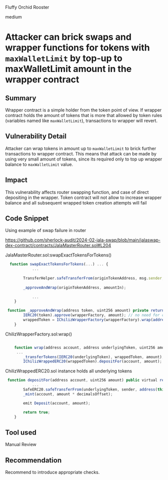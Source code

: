 Fluffy Orchid Rooster

medium

# Attacker can brick swaps and wrapper functions for tokens with `maxWalletLimit` by top-up to maxWalletLimit amount in the wrapper contract

## Summary

Wrapper contract is a simple holder from the token point of view. If wrapper contract holds the amount of tokens that is more that allowed by token rules (variables named like `maxWalletLimit`), transactions to wrapper will revert. 

## Vulnerability Detail

Attacker can wrap tokens in amount up to `maxWalletLimit` to brick further transactions to wrapper contract. This means that attack can be made by using very small amount of tokens, since its required only to top up wrapper balance to `maxWalletLimit` value. 

## Impact

This vulnerability affects router swapping function, and case of direct depositing in the wrapper. Token contract will not allow to increase wrapper balance and all subsequent wrapped token creation attempts will fail

## Code Snippet

Using example of swap failure in router 

https://github.com/sherlock-audit/2024-02-jala-swap/blob/main/jalaswap-dex-contract/contracts/JalaMasterRouter.sol#L204

JalaMasterRouter.sol:swapExactTokensForTokens()

```javascript
  function swapExactTokensForTokens(...) ... {
      		...
		
        TransferHelper.safeTransferFrom(originTokenAddress, msg.sender, address(this), amountIn);
        
        _approveAndWrap(originTokenAddress, amountIn);
     
     		...
    }
```

```javascript
 function _approveAndWrap(address token, uint256 amount) private returns (address wrappedToken) {
        IERC20(token).approve(wrapperFactory, amount); // no need for check return value, bc addliquidity will revert if approve was declined.
        wrappedToken = IChilizWrapperFactory(wrapperFactory).wrap(address(this), token, amount);
    }
```

ChilizWrapperFactory.sol:wrap()

```javascript

    function wrap(address account, address underlyingToken, uint256 amount) public returns (address wrappedToken) {
     ...
        _transferTokens(IERC20(underlyingToken), wrappedToken, amount);
        IChilizWrappedERC20(wrappedToken).depositFor(account, amount);     }
```

ChilizWrappedERC20.sol instance holds all underlying tokens

```javascript
 function depositFor(address account, uint256 amount) public virtual returns (bool) {
			...
        SafeERC20.safeTransferFrom(underlyingToken, sender, address(this), amount); // <--- Here transfer will revert if address(this) holds more than allowed 
        _mint(account, amount * decimalsOffset);

        emit Deposit(account, amount);

        return true;
    }
```
    
## Tool used

Manual Review

## Recommendation

Recommend to introduce appropriate checks. 
